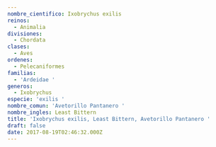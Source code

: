 ```yaml
---
nombre_cientifico: Ixobrychus exilis
reinos:
  - Animalia
divisiones:
  - Chordata
clases:
  - Aves
ordenes:
  - Pelecaniformes
familias:
  - 'Ardeidae '
generos:
  - Ixobrychus
especie: 'exilis '
nombre_comun: 'Avetorillo Pantanero '
nombre_ingles: Least Bittern
title: 'Ixobrychus exilis, Least Bittern, Avetorillo Pantanero '
draft: false
date: 2017-08-19T02:46:32.000Z
---
```


